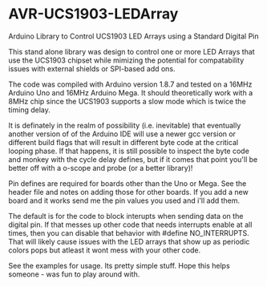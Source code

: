 # AVR-UCS1903-LEDArray
Arduino Library to Control UCS1903 LED Arrays using a Standard Digital Pin

This stand alone library was design to control one or more LED Arrays that use the UCS1903 chipset while mimizing the potential for compatability issues with external shields or SPI-based add ons. 

The code was compiled with Arduino version 1.8.7 and tested on a 16MHz Arduino Uno and 16MHz Arduino Mega. It should theoretically work with a 8MHz chip since the UCS1903 supports a slow mode which is twice the timing delay. 

It is definately in the realm of possibility (i.e. inevitable) that eventually another version of of the Arduino IDE will use a newer gcc version or different build flags that will result in different byte code at the critical looping phase. If that happens, it is still possible to inspect the byte code and monkey with the cycle delay defines, but if it comes that point you'll be better off with a o-scope and probe (or a better library)!

Pin defines are required for boards other than the Uno or Mega. See the header file and notes on adding those for other boards. If you add a new board and it works send me the pin values you used and i'll add them. 

The default is for the code to block interupts when sending data on the digital pin. If that messes up other code that needs interrupts enable at all times, then you can disable that behavior with #define NO_INTERRUPTS. That will likely cause issues with the LED arrays that show up as periodic colors pops but atleast it wont mess with your other code.

See the examples for usage. Its pretty simple stuff. Hope this helps someone - was fun to play around with.
